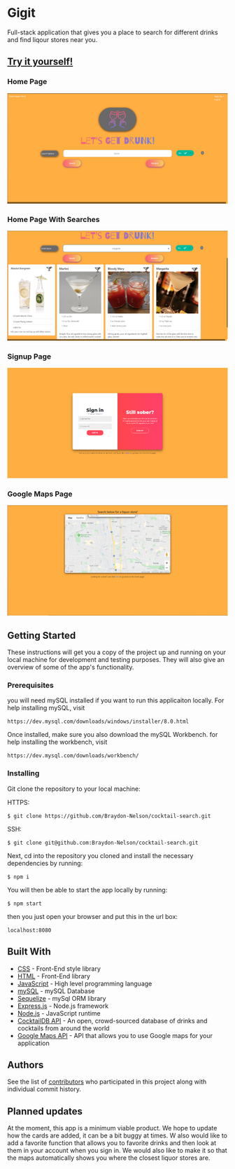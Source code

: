 # Gigit

Full-stack application that gives you a place to search for different drinks and find liqour stores near you. 

## [Try it yourself!](https://project-2-cocktail-search.herokuapp.com/)

### Home Page

![image](./public/assets/images/home_page.png)

### Home Page With Searches

![image](./public/assets/images/searches.png)

### Signup Page

![image](./public/assets/images/signup_page.png)

### Google Maps Page

![image](./public/assets/images/google_maps.png)

## Getting Started

These instructions will get you a copy of the project up and running on your local machine for 
development and testing purposes. They will also give an overview of some of the app's functionality. 

### Prerequisites

you will need mySQL installed if you want to run this applicaiton locally. For help installing mySQL, visit
````
https://dev.mysql.com/downloads/windows/installer/8.0.html
````

Once installed, make sure you also download the mySQL Workbench. for help installing the workbench, visit
````
https://dev.mysql.com/downloads/workbench/
````

### Installing

Git clone the repository to your local machine:

HTTPS:
````
$ git clone https://github.com/Braydon-Nelson/cocktail-search.git
````
SSH:
````
$ git clone git@github.com:Braydon-Nelson/cocktail-search.git
````

Next, cd into the repository you cloned and install the necessary dependencies by running:
````
$ npm i
````

You will then be able to start the app locally by running:
````
$ npm start
````

then you just open your browser and put this in the url box:
````
localhost:8080
````

## Built With

* [CSS](https://developer.mozilla.org/en-US/docs/Web/CSS) - Front-End style library
* [HTML](https://developer.mozilla.org/en-US/docs/Web/HTML) - Front-End library
* [JavaScript](https://developer.mozilla.org/en-US/docs/Web/javascript) - High level programming language
* [mySQL](https://www.mysql.com) - mySQL Database
* [Sequelize](https://sequelize.org) - mySql ORM library
* [Express.js](https://expressjs.com/) - Node.js framework
* [Node.js](https://nodejs.org/en/) - JavaScript runtime
* [CocktailDB API](https://www.thecocktaildb.com) - An open, crowd-sourced database of drinks and cocktails from around the world
* [Google Maps API](https://developers.google.com/maps/documentation/?_ga=2.31814078.185020172.1591293883-646983863.1591293883) - API that allows you to use Google maps for your application

## Authors

See the list of [contributors](https://github.com/Braydon-Nelson/cocktial-search/graphs/contributors) who participated 
in this project along with individual commit history. 

## Planned updates

At the moment, this app is a minimum viable product. We hope to update how the cards are added, it can be a bit buggy
at times. W also would like to add a favorite function that allows you to favorite drinks and then look at them in 
your account when you sign in. We would also like to make it so that the maps automatically shows you where the closest
liquor stores are. 
